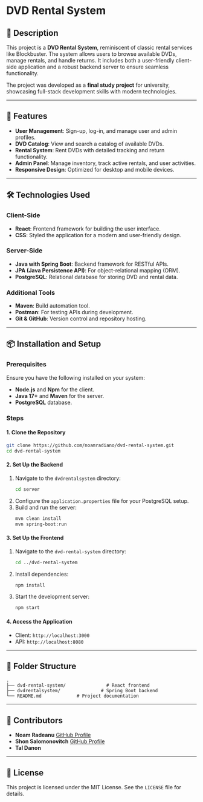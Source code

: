 # DVD Rental System

## 📖 Description
This project is a **DVD Rental System**, reminiscent of classic rental services like Blockbuster. The system allows users to browse available DVDs, manage rentals, and handle returns. It includes both a user-friendly client-side application and a robust backend server to ensure seamless functionality.

The project was developed as a **final study project** for university, showcasing full-stack development skills with modern technologies.

---

## 🚀 Features
- **User Management**: Sign-up, log-in, and manage user and admin profiles.
- **DVD Catalog**: View and search a catalog of available DVDs.
- **Rental System**: Rent DVDs with detailed tracking and return functionality.
- **Admin Panel**: Manage inventory, track active rentals, and user activities.
- **Responsive Design**: Optimized for desktop and mobile devices.

---

## 🛠️ Technologies Used
### Client-Side
- **React**: Frontend framework for building the user interface.
- **CSS**: Styled the application for a modern and user-friendly design.

### Server-Side
- **Java with Spring Boot**: Backend framework for RESTful APIs.
- **JPA (Java Persistence API)**: For object-relational mapping (ORM).
- **PostgreSQL**: Relational database for storing DVD and rental data.

### Additional Tools
- **Maven**: Build automation tool.
- **Postman**: For testing APIs during development.
- **Git & GitHub**: Version control and repository hosting.

---

## 📦 Installation and Setup
### Prerequisites
Ensure you have the following installed on your system:
- **Node.js** and **Npm** for the client.
- **Java 17+** and **Maven** for the server.
- **PostgreSQL** database.

### Steps
#### 1. Clone the Repository
```bash
git clone https://github.com/noamradiano/dvd-rental-system.git
cd dvd-rental-system
```

#### 2. Set Up the Backend
1. Navigate to the `dvdrentalsystem` directory:
   ```bash
   cd server
   ```
2. Configure the `application.properties` file for your PostgreSQL setup.
3. Build and run the server:
   ```bash
   mvn clean install
   mvn spring-boot:run
   ```

#### 3. Set Up the Frontend
1. Navigate to the `dvd-rental-system` directory:
   ```bash
   cd ../dvd-rental-system
   ```
2. Install dependencies:
   ```bash
   npm install
   ```
3. Start the development server:
   ```bash
   npm start
   ```

#### 4. Access the Application
- Client: `http://localhost:3000`
- API: `http://localhost:8080`

---

## 📂 Folder Structure
```
.
├── dvd-rental-system/               # React frontend
├── dvdrentalsystem/               # Spring Boot backend
└── README.md             # Project documentation
```

---

## 🤝 Contributors
- **Noam Radeanu** [GitHub Profile](https://github.com/noamradiano)
- **Shon Salomonovitch** [GitHub Profile](https://github.com/shonsalomonovitch)
- **Tal Danon**

---

## 📜 License
This project is licensed under the MIT License. See the `LICENSE` file for details.

